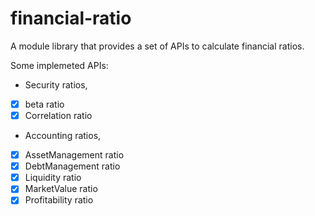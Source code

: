 financial-ratio
==========================

A module library that provides a set of APIs to calculate financial ratios.

Some implemeted APIs: 

- Security ratios, 
- [x] beta ratio
- [x] Correlation ratio

- Accounting ratios,
- [x] AssetManagement ratio
- [x] DebtManagement ratio
- [x] Liquidity ratio
- [x] MarketValue ratio
- [x] Profitability ratio